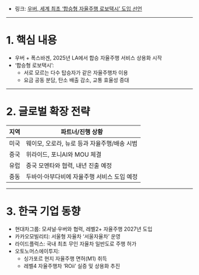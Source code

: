<ul>
<li>링크: <a href="https://n.news.naver.com/mnews/hotissue/article/011/0004486546?type=series&amp;cid=2002691">우버, 세계 최초 ‘합승형 자율주행 로보택시’ 도입 선언</a></li>
</ul>
<hr />
<h1 id="1-핵심-내용">1. 핵심 내용</h1>
<ul>
<li>우버 + 폭스바겐, 2025년 LA에서 합승 자율주행 서비스 상용화 시작</li>
<li>‘합승형 로보택시’:<ul>
<li>서로 모르는 다수 탑승자가 같은 자율주행차 이용</li>
<li>요금 공동 분담, 탄소 배출 감소, 교통 효율성 증대</li>
</ul>
</li>
</ul>
<hr />
<h1 id="2-글로벌-확장-전략">2. 글로벌 확장 전략</h1>
<table>
<thead>
<tr>
<th>지역</th>
<th>파트너/진행 상황</th>
</tr>
</thead>
<tbody><tr>
<td>미국</td>
<td>웨이모, 오로라, 뉴로 등과 자율주행/배송 시범</td>
</tr>
<tr>
<td>중국</td>
<td>위라이드, 포니AI와 MOU 체결</td>
</tr>
<tr>
<td>유럽</td>
<td>중국 모멘타와 협력, 내년 진출 예정</td>
</tr>
<tr>
<td>중동</td>
<td>두바이·아부다비에 자율주행 서비스 도입 예정</td>
</tr>
</tbody></table>
<hr />
<h1 id="3-한국-기업-동향">3. 한국 기업 동향</h1>
<ul>
<li>현대차그룹: 모셔널·우버와 협력, 레벨2+ 자율주행 2027년 도입</li>
<li>카카오모빌리티: 서울형 자율차 ‘서울자율차’ 운영</li>
<li>라이드플럭스: 국내 최초 무인 자율차 일반도로 주행 허가</li>
<li>오토노머스에이투지:<ul>
<li>싱가포르 현지 자율주행 면허(M1) 취득</li>
<li>레벨4 자율주행차 ‘ROii’ 실증 및 상용화 추진</li>
</ul>
</li>
</ul>
